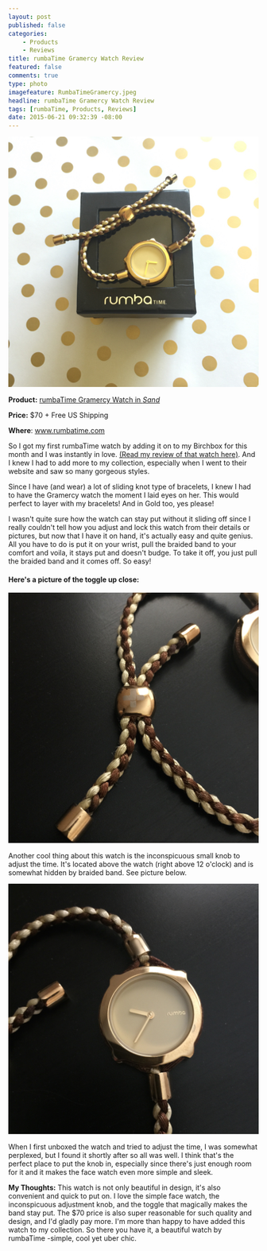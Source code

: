 ```yaml
---
layout: post
published: false
categories: 
    - Products
    - Reviews
title: rumbaTime Gramercy Watch Review
featured: false
comments: true
type: photo
imagefeature: RumbaTimeGramercy.jpeg
headline: rumbaTime Gramercy Watch Review
tags: [rumbaTime, Products, Reviews]
date: 2015-06-21 09:32:39 -08:00
---
```


<center><img src='/images/RumbatimeGramercy.jpeg'></center>
<p><b>Product:</b> <a href="http://rumbatime.com/collections/gramercy/products/gramercy-sand" target="_blank">rumbaTime Gramercy Watch in <i>Sand</i></a></p>
<p><b>Price:</b> $70 + Free US Shipping</p>
<p><b>Where</b>: <a href="http://rumbatime.com" target="_blank">www.rumbatime.com</a>
<br>

<p>So I got my first rumbaTime watch by adding it on to my Birchbox for this month and I was instantly in love. <a href="http://whatsupmailbox.com/subscriptions/reviews/Birchbox-June-2015-Second-Box-Review/" target="_blank">(Read my review of that watch here)</a>. And I knew I had to add more to my collection, especially when I went to their website and saw so many gorgeous styles.</p>

<p>Since I have (and wear) a lot of sliding knot type of bracelets, I knew I had to have the Gramercy watch the moment I laid eyes on her. This would perfect to layer with my bracelets! And in Gold too, yes please!</p>

<p>I wasn't quite sure how the watch can stay put without it sliding off since I really couldn't tell how you adjust and lock this watch from their details or pictures, but now that I have it on hand, it's actually easy and quite genius. All you have to do is put it on your wrist, pull the braided band to your comfort and voila, it stays put and doesn't budge. To take it off, you just pull the braided band and it comes off. So easy!</p>

<H4>Here's a picture of the toggle up close:</H4>
<center><img src='/images/RumbatimeGramercy2.jpeg'></center>

<p>Another cool thing about this watch is the inconspicuous small knob to adjust the time. It's located above the watch (right above 12 o'clock) and is somewhat hidden by braided band. See picture below.</p>

<center><img src='/images/RumbatimeGramercy3.jpeg'></center>

<p>When I first unboxed the watch and tried to adjust the time, I was somewhat perplexed, but I found it shortly after so all was well. I think that's the perfect place to put the knob in, especially since there's just enough room for it and it makes the face watch even more simple and sleek.</p>

<p><i class="icon-exclamation-sign"></i><b>My Thoughts:</b> This watch is not only beautiful in design, it's also convenient and quick to put on. I love the simple face watch, the inconspicuous adjustment knob, and the toggle that magically makes the band stay put. The $70 price is also super reasonable for such quality and design, and I'd gladly pay more. I'm more than happy to have added this watch to my collection. So there you have it, a beautiful watch by rumbaTime -simple, cool yet uber chic.</p>
